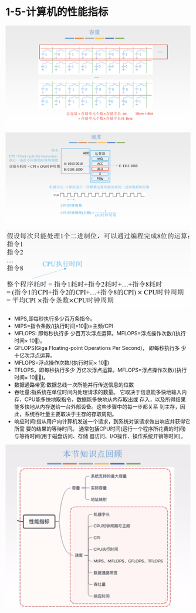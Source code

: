 # 1-5-计算机的性能指标

![](../../.gitbook/assets/image%20%28151%29.png)

![](../../.gitbook/assets/image%20%2887%29.png)

![](../../.gitbook/assets/image%20%2821%29.png)

* MIPS,即每秒执行多少百万条指令。 
* MIPS=指令条数/\(执行时间×10󿰊\)=主频/CPI 
* MFLOPS: 即每秒执行多 少百万次浮点运算。MFLOPS=浮点操作次数/\(执行时间× 10󿰊\)。
* GFLOPS\(Giga Floating-point Operations Per Second\)， 即每秒执行多 少十亿次浮点运算。
* MFLOPS=浮点操作次数/\(执行时间× 10󿰋\)
* TFLOPS，即每秒执行多少 万亿次浮点运算。MFLOPS=浮点操作次数/\(执行时间× 10󿰂󿰃\)。 
* 数据通路带宽:数据总线一次所能并行传送信息的位数
* 吞吐量:指系统在单位时间内处理请求的数量。 它取决于信息能多快地输入内存，CPU能多快地取指令，数据能多快地从内存取出或 存入，以及所得结果能多快地从内存送给一台外部设备。这些步骤中的每一步都关系 到主存，因此，系统吞吐量主要取决于主存的存取周期。 
* 响应时间:指从用户向计算机发送一个请求，到系统对该请求做出响应并获得它所需 要的结果的等待时间。 通常包括CPU时间\(运行一个程序所花费的时间\)与等待时间\(用于磁盘访问、存储 器访问、I/O操作、操作系统开销等时间\)。

![](../../.gitbook/assets/image%20%28193%29.png)



